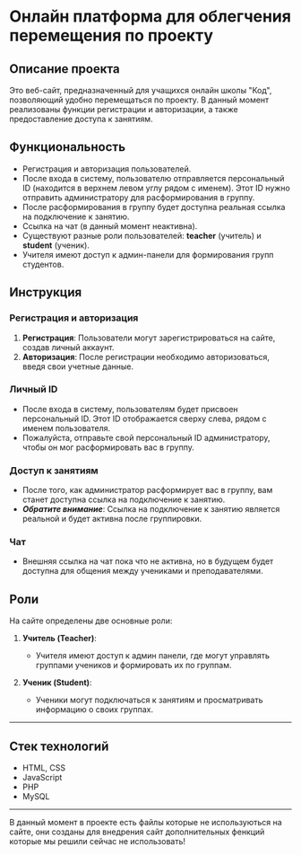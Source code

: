 <h1>Онлайн платформа для облегчения перемещения по проекту</h1>

<h2>Описание проекта</h2>
<p>Это веб-сайт, предназначенный для учащихся онлайн школы "Код", позволяющий удобно перемещаться по проекту. В данный момент реализованы функции регистрации и авторизации, а также предоставление доступа к занятиям.</p>

<h2>Функциональность</h2>
<ul>
    <li>Регистрация и авторизация пользователей.</li>
    <li>После входа в систему, пользователю отправляется персональный ID (находится в верхнем левом углу рядом с именем). Этот ID нужно отправить администратору для расформирования в группу.</li>
    <li>После расформирования в группу будет доступна реальная ссылка на подключение к занятию.</li>
    <li>Ссылка на чат (в данный момент неактивна).</li>
    <li>Существуют разные роли пользователей: <strong>teacher</strong> (учитель) и <strong>student</strong> (ученик).</li>
    <li>Учителя имеют доступ к админ-панели для формирования групп студентов.</li>
</ul>

<h2>Инструкция</h2>

### Регистрация и авторизация

1. **Регистрация**: Пользователи могут зарегистрироваться на сайте, создав личный аккаунт.
2. **Авторизация**: После регистрации необходимо авторизоваться, введя свои учетные данные.

### Личный ID

- После входа в систему, пользователям будет присвоен персональный ID. Этот ID отображается сверху слева, рядом с именем пользователя.
- Пожалуйста, отправьте свой персональный ID администратору, чтобы он мог расформировать вас в группу.

### Доступ к занятиям

- После того, как администратор расформирует вас в группу, вам станет доступна ссылка на подключение к занятию.
- ***Обратите внимание***: Ссылка на подключение к занятию является реальной и будет активна после группировки.

### Чат

- Внешняя ссылка на чат пока что не активна, но в будущем будет доступна для общения между учениками и преподавателями.

## Роли

На сайте определены две основные роли:

1. **Учитель (Teacher)**: 
   - Учителя имеют доступ к админ панели, где могут управлять группами учеников и формировать их по группам.

2. **Ученик (Student)**:
   - Ученики могут подключаться к занятиям и просматривать информацию о своих группах.
<hr>

<h2>Стек технологий</h2>
<ul>
    <li>HTML, CSS</li>
    <li>JavaScript</li>
    <li>PHP</li>
    <li>MySQL</li>
</ul>
<hr>

<span>В данный момент в проекте есть файлы которые не используються на сайте, они созданы для внедрения сайт дополнительных фенкций которые мы решили сейчас не использовать!</span>

